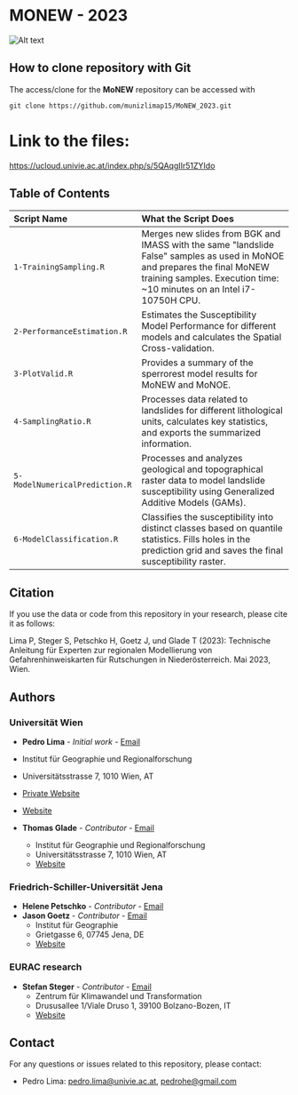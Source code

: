 # MONEW - 2023

<img
  src="/Logo_port_yellow.png"
  alt="Alt text"
  title="Optional title"
  style="display: inline-block; margin: 0 auto; max-width: 300px">

## How to clone repository with Git

The access/clone for the **MoNEW** repository can be accessed with

    git clone https://github.com/munizlimap15/MoNEW_2023.git

# Link to the files:
https://ucloud.univie.ac.at/index.php/s/5QAqgIIr51ZYIdo


## Table of Contents

| Script Name                                           | What the Script Does                                                                                              |
|:------------------------------------------------------|:------------------------------------------------------------------------------------------------------------------|
| `1-TrainingSampling.R`                                | Merges new slides from BGK and IMASS with the same "landslide False" samples as used in MoNOE and prepares the final MoNEW training samples. Execution time: ~10 minutes on an Intel i7-10750H CPU. |
| `2-PerformanceEstimation.R`                           | Estimates the Susceptibility Model Performance for different models and calculates the Spatial Cross-validation.  |
| `3-PlotValid.R`                                       | Provides a summary of the sperrorest model results for MoNEW and MoNOE.                                           |
| `4-SamplingRatio.R`                                   | Processes data related to landslides for different lithological units, calculates key statistics, and exports the summarized information. |
| `5-ModelNumericalPrediction.R`                        | Processes and analyzes geological and topographical raster data to model landslide susceptibility using Generalized Additive Models (GAMs). |
| `6-ModelClassification.R`                             | Classifies the susceptibility into distinct classes based on quantile statistics. Fills holes in the prediction grid and saves the final susceptibility raster.                                                                                              |


## Citation

If you use the data or code from this repository in your research, please cite it as follows:

Lima P, Steger S, Petschko H, Goetz J, und Glade T (2023): Technische Anleitung für Experten zur regionalen Modellierung von Gefahrenhinweiskarten für Rutschungen in Niederösterreich. Mai 2023, Wien.


## Authors

### Universität Wien
- **Pedro Lima** - *Initial work* - [Email](mailto:pedro.lima@univie.ac.at)
- Institut für Geographie und Regionalforschung
- Universitätsstrasse 7, 1010 Wien, AT
- [Private Website](https://munizlimap15.github.io/Pedrolima/)  
- [Website](http://geomorph.univie.ac.at/)

- **Thomas Glade** - *Contributor* - [Email](mailto:thomas.glade@univie.ac.at)
  - Institut für Geographie und Regionalforschung
  - Universitätsstrasse 7, 1010 Wien, AT
  - [Website](http://geomorph.univie.ac.at/)

### Friedrich-Schiller-Universität Jena
- **Helene Petschko** - *Contributor* - [Email](mailto:helene.petschko@uni-jena.de)
- **Jason Goetz** - *Contributor* - [Email](mailto:jason.goetz@uni-jena.de)
  - Institut für Geographie
  - Grietgasse 6, 07745 Jena, DE
  - [Website](https://www.geographie.uni-jena.de/)

### EURAC research
- **Stefan Steger** - *Contributor* - [Email](mailto:stefan.steger@eurac.edu)
  - Zentrum für Klimawandel und Transformation
  - Drususallee 1/Viale Druso 1, 39100 Bolzano-Bozen, IT
  - [Website](https://www.eurac.edu/de/institutes-centers/center-for-climate-change-and-transformation)

## Contact

For any questions or issues related to this repository, please contact:
- Pedro Lima: [pedro.lima@univie.ac.at](mailto:pedro.lima@univie.ac.at), [pedrohe@gmail.com](mailto:pedrohe@gmail.com)
